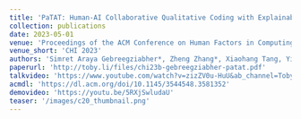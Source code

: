 ```yaml
---
title: 'PaTAT: Human-AI Collaborative Qualitative Coding with Explainable Interactive Rule Synthesis'
collection: publications
date: 2023-05-01
venue: 'Proceedings of the ACM Conference on Human Factors in Computing Systems (CHI 2023)'
venue_short: 'CHI 2023'
authors: 'Simret Araya Gebreegziabher*, Zheng Zhang*, Xiaohang Tang, Yihao Meng, Elena Glassman, and <b>Toby Jia-Jun Li</b>'
paperurl: 'http://toby.li/files/chi23b-gebreegziabher-patat.pdf'
talkvideo: 'https://www.youtube.com/watch?v=zizZV0u-HuU&ab_channel=TobyLi'
acmdl: 'https://dl.acm.org/doi/10.1145/3544548.3581352'
demovideo: 'https://youtu.be/5RXjSwludaU'
teaser: '/images/c20_thumbnail.png'
---
```

